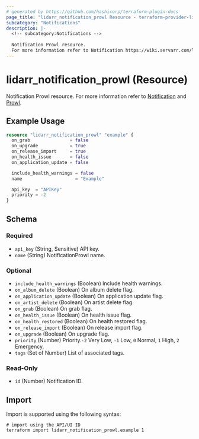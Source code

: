 ```yaml
---
# generated by https://github.com/hashicorp/terraform-plugin-docs
page_title: "lidarr_notification_prowl Resource - terraform-provider-lidarr"
subcategory: "Notifications"
description: |-
  <!-- subcategory:Notifications -->
  
  Notification Prowl resource.
  For more information refer to Notification https://wiki.servarr.com/lidarr/settings#connect and Prowl https://wiki.servarr.com/lidarr/supported#prowl.
---
```


# lidarr_notification_prowl (Resource)

<!-- subcategory:Notifications -->
Notification Prowl resource.
For more information refer to [Notification](https://wiki.servarr.com/lidarr/settings#connect) and [Prowl](https://wiki.servarr.com/lidarr/supported#prowl).

## Example Usage

```terraform
resource "lidarr_notification_prowl" "example" {
  on_grab               = false
  on_upgrade            = true
  on_release_import     = true
  on_health_issue       = false
  on_application_update = false

  include_health_warnings = false
  name                    = "Example"

  api_key  = "APIKey"
  priority = -2
}
```

<!-- schema generated by tfplugindocs -->
## Schema

### Required

- `api_key` (String, Sensitive) API key.
- `name` (String) NotificationProwl name.

### Optional

- `include_health_warnings` (Boolean) Include health warnings.
- `on_album_delete` (Boolean) On album delete flag.
- `on_application_update` (Boolean) On application update flag.
- `on_artist_delete` (Boolean) On artist delete flag.
- `on_grab` (Boolean) On grab flag.
- `on_health_issue` (Boolean) On health issue flag.
- `on_health_restored` (Boolean) On health restored flag.
- `on_release_import` (Boolean) On release import flag.
- `on_upgrade` (Boolean) On upgrade flag.
- `priority` (Number) Priority.`-2` Very Low, `-1` Low, `0` Normal, `1` High, `2` Emergency.
- `tags` (Set of Number) List of associated tags.

### Read-Only

- `id` (Number) Notification ID.

## Import

Import is supported using the following syntax:

```shell
# import using the API/UI ID
terraform import lidarr_notification_prowl.example 1
```
